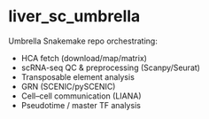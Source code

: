 # liver_sc_umbrella
Umbrella Snakemake repo orchestrating:
- HCA fetch (download/map/matrix)
- scRNA-seq QC & preprocessing (Scanpy/Seurat)
- Transposable element analysis
- GRN (SCENIC/pySCENIC)
- Cell–cell communication (LIANA)
- Pseudotime / master TF analysis
